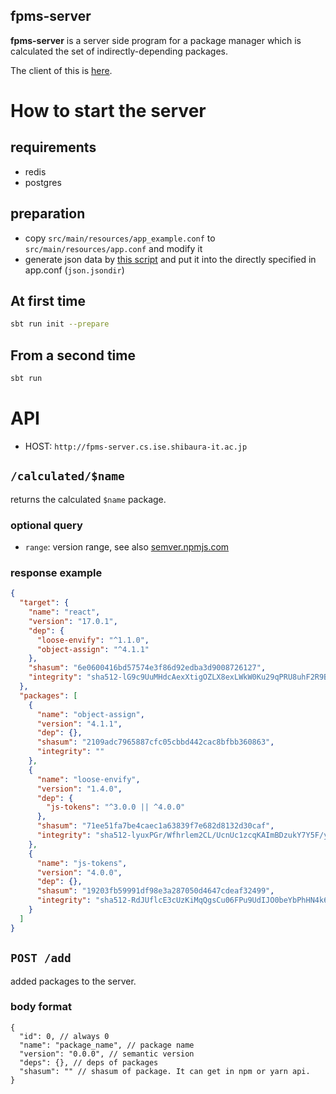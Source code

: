 fpms-server
---

**fpms-server** is a server side program for a package manager which is calculated the set of indirectly-depending packages.

The client of this is [here](https://www.npmjs.com/package/fpms-client).

# How to start the server

## requirements

- redis
- postgres

## preparation

- copy `src/main/resources/app_example.conf` to `src/main/resources/app.conf` and modify it 
- generate json data by [this script](https://github.com/sh4869/get-all-package-info) and put it into the directly 
specified in app.conf (`json.jsondir`)

## At first time

```bash
sbt run init --prepare
```

## From a second time

```bash
sbt run
```

# API

- HOST: `http://fpms-server.cs.ise.shibaura-it.ac.jp`

## `/calculated/$name`

returns the calculated `$name` package.

### optional query

- `range`: version range, see also [semver.npmjs.com](https://semver.npmjs.com/)

### response example

```json
{
  "target": {
    "name": "react",
    "version": "17.0.1",
    "dep": {
      "loose-envify": "^1.1.0",
      "object-assign": "^4.1.1"
    },
    "shasum": "6e0600416bd57574e3f86d92edba3d9008726127",
    "integrity": "sha512-lG9c9UuMHdcAexXtigOZLX8exLWkW0Ku29qPRU8uhF2R9BN96dLCt0psvzPLlHc5OWkgymP3qwTRgbnw5BKx3w=="
  },
  "packages": [
    {
      "name": "object-assign",
      "version": "4.1.1",
      "dep": {},
      "shasum": "2109adc7965887cfc05cbbd442cac8bfbb360863",
      "integrity": ""
    },
    {
      "name": "loose-envify",
      "version": "1.4.0",
      "dep": {
        "js-tokens": "^3.0.0 || ^4.0.0"
      },
      "shasum": "71ee51fa7be4caec1a63839f7e682d8132d30caf",
      "integrity": "sha512-lyuxPGr/Wfhrlem2CL/UcnUc1zcqKAImBDzukY7Y5F/yQiNdko6+fRLevlw1HgMySw7f611UIY408EtxRSoK3Q=="
    },
    {
      "name": "js-tokens",
      "version": "4.0.0",
      "dep": {},
      "shasum": "19203fb59991df98e3a287050d4647cdeaf32499",
      "integrity": "sha512-RdJUflcE3cUzKiMqQgsCu06FPu9UdIJO0beYbPhHN4k6apgJtifcoCtT9bcxOpYBtpD2kCM6Sbzg4CausW/PKQ=="
    }
  ]
}
```

## `POST /add`

added packages to the server.

### body format

```
{
  "id": 0, // always 0
  "name": "package_name", // package name 
  "version": "0.0.0", // semantic version
  "deps": {}, // deps of packages
  "shasum": "" // shasum of package. It can get in npm or yarn api.
}
```